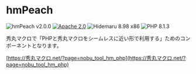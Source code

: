 # hmPeach

![hmPeach v2.0.0](https://img.shields.io/badge/hmPeach-v2.0.0-6479ff.svg)
[![Apache 2.0](https://img.shields.io/badge/license-Apache_2.0-blue.svg?style=flat)](LICENSE)
![Hidemaru 8.98 x86](https://img.shields.io/badge/Hidemaru-v8.98_(32bit_version_only)-6479ff.svg)
![PHP 8.1.3](https://img.shields.io/badge/PHP-v8.1.3_(x86)-6479ff.svg?logo=php&logoColor=white)

秀丸マクロで「PHPと秀丸マクロをシームレスに近い形で利用する」ためのコンポーネントとなります。

[https://秀丸マクロ.net/?page=nobu_tool_hm_php](https://秀丸マクロ.net/?page=nobu_tool_hm_php)